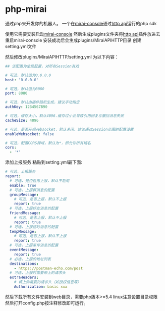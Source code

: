 # php-mirai
通过php来开发你的机器人。
一个在<a href = "https://github.com/mamoe/mirai-console/">mirai-console</a>通过<a href="https://github.com/project-mirai/mirai-api-http">http api</a>运行的php sdk

使用它需要安装启动<a href = "https://github.com/mamoe/mirai-console/">mirai-console</a>
然后生成plugins文件夹将<a href="https://github.com/project-mirai/mirai-api-http">http api</a>插件放进去
重启mirai-console
安装成功后会生成plugins/MiraiAPIHTTP目录
创建setting.yml文件

然后修改plugins/MiraiAPIHTTP/setting.yml 为以下内容：
```yaml
## 该配置为全局配置，对所有Session有效

# 可选，默认值为0.0.0.0
host: '0.0.0.0'

# 可选，默认值为8080
port: 8080          

# 可选，默认由插件随机生成，建议手动指定
authKey: 1234567890  

# 可选，缓存大小，默认4096.缓存过小会导致引用回复与撤回消息失败
cacheSize: 4096

# 可选，是否开启websocket，默认关闭，建议通过Session范围的配置设置
enableWebsocket: false

# 可选，配置CORS跨域，默认为*，即允许所有域名
cors: 
  - '*'
```
添加上报服务 粘贴到setting.yml最下面:
```yaml
# 可选，上报服务
report:
  # 可选，是否启用上报，默认不启用
  enable: true
  # 可选，上报群消息的配置
  groupMessage:
    # 可选，是否上报，默认不上报
    report: true
  # 可选，上报好友消息的配置
  friendMessage:
    # 可选，是否上报，默认不上报
    report: true
  # 可选，上报临时消息的配置
  tempMessage:
    # 可选，是否上报，默认不上报
    report: true
  # 可选，上报事件消息的配置
  eventMessage:
    report: true
  # 必选，上报的地址列表
  destinations:
    - https://postman-echo.com/post
  # 可选，上报时需要带上的请求头
  extraHeaders:
    # 填上你需要的请求头（如授权信息等）
    Authorization: basic xxx
```
然后下载所有文件安装到web目录，需要php版本>=5.4
linux注意设置目录权限
然后打开config.php按注释修改即可运行。
